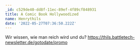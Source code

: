```yaml
---
_id: c529de40-dd8f-11ec-89ef-4f89cf848931
title: A Comic Book Hollywoodized
name: Henrythils
date: '2022-05-27T07:36:50.222Z'
---
```

Wir wissen, wie man reich wird und du? https://thils.battletech-newsletter.de/gotodate/promo

